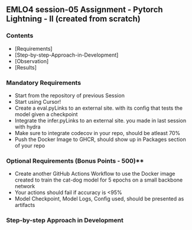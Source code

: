 ## EMLO4 session-05 Assignment - Pytorch Lightning - II (created from scratch)

### Contents
- [Requirements] 
- [Step-by-step-Approach-in-Development]
- [Observation]
- [Results]

### Mandatory Requirements
- Start from the repository of previous Session
- Start using Cursor!
- Create a eval.pyLinks to an external site. with its config that tests the model given a checkpoint
- Integrate the infer.pyLinks to an external site. you made in last session with hydra
- Make sure to integrate codecov in your repo, should be atleast 70%
- Push the Docker Image to GHCR, should show up in Packages section of your repo

### Optional Requirements (Bonus Points - 500)**
- Create another GitHub Actions Workflow to use the Docker image created to train the cat-dog model for 5 epochs on a small backbone network
- Your actions should fail if accuracy is <95%
- Model Checkpoint, Model Logs, Config used, should be presented as artifacts

### Step-by-step Approach in Development


